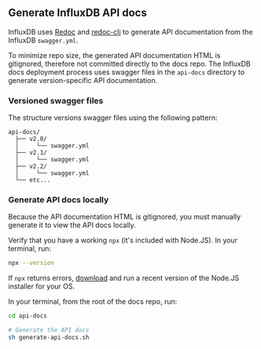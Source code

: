 ## Generate InfluxDB API docs
InfluxDB uses [Redoc](https://github.com/Redocly/redoc/) and
[redoc-cli](https://github.com/Redocly/redoc/blob/master/cli/README.md) to generate
API documentation from the InfluxDB `swagger.yml`.

To minimize repo size, the generated API documentation HTML is gitignored, therefore
not committed directly to the docs repo.
The InfluxDB docs deployment process uses swagger files in the `api-docs` directory
to generate version-specific API documentation.

### Versioned swagger files
The structure versions swagger files using the following pattern:

```
api-docs/
  ├── v2.0/
  │     └── swagger.yml
  ├── v2.1/
  │     └── swagger.yml
  ├── v2.2/
  │     └── swagger.yml
  └── etc...
```

### Generate API docs locally
Because the API documentation HTML is gitignored, you must manually generate it
to view the API docs locally.

Verify that you have a working `npx` (it's included with Node.JS).
In your terminal, run:

```sh
npx --version
```

If `npx` returns errors, [download](https://nodejs.org/en/) and run a recent version of the Node.JS installer for your OS.

In your terminal, from the root of the docs repo, run:

```sh
cd api-docs

# Generate the API docs
sh generate-api-docs.sh
```
